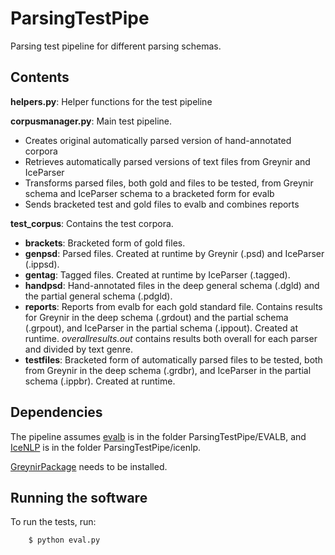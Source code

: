 # ParsingTestPipe
Parsing test pipeline for different parsing schemas.

## Contents
**helpers.py**: Helper functions for the test pipeline

**corpusmanager.py**: Main test pipeline. 
+ Creates original automatically parsed version of hand-annotated corpora
+ Retrieves automatically parsed versions of text files from Greynir and IceParser
+ Transforms parsed files, both gold and files to be tested, from Greynir schema and IceParser schema to a bracketed form for evalb
+ Sends bracketed test and gold files to evalb and combines reports

**test_corpus**: Contains the test corpora.

+ **brackets**: Bracketed form of gold files.
+ **genpsd**: Parsed files. Created at runtime by Greynir (.psd) and IceParser (.ippsd). 
+ **gentag**: Tagged files. Created at runtime by IceParser (.tagged).
+ **handpsd**: Hand-annotated files in the deep general schema (.dgld) and the partial general schema (.pdgld).
+ **reports**: Reports from evalb for each gold standard file. Contains results for Greynir in the deep schema (.grdout) and the partial schema (.grpout), and IceParser in the partial schema (.ippout). Created at runtime. *overallresults.out* contains results both overall for each parser and divided by text genre.
+ **testfiles**: Bracketed form of automatically parsed files to be tested, both from Greynir in the deep schema (.grdbr), and IceParser in the partial schema (.ippbr). Created at runtime.

## Dependencies
The pipeline assumes [evalb](https://nlp.cs.nyu.edu/evalb/) is in the folder ParsingTestPipe/EVALB, and [IceNLP](https://github.com/hrafnl/icenlp) is in the folder ParsingTestPipe/icenlp.

[GreynirPackage](https://github.com/mideind/GreynirPackage) needs to be installed.

## Running the software

 To run the tests, run:
```
    $ python eval.py
```
